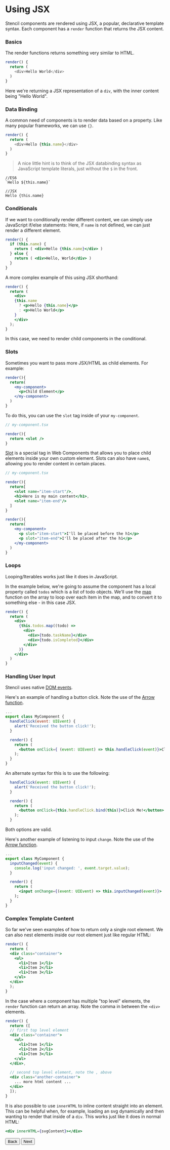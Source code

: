# Using JSX

Stencil components are rendered using JSX, a popular, declarative template syntax. Each component has a `render` function that returns the JSX content.

### Basics

The render functions returns something very similar to HTML.

```typescript
render() {
  return (
    <div>Hello World</div>
  )
}
```

Here we're returning a JSX representation of a `div`, with the inner content being "Hello World".


### Data Binding

A common need of components is to render data based on a property.
Like many popular frameworks, we can use `{}`.

```typescript
render() {
  return (
    <div>Hello {this.name}</div>
  )
}
```

> A nice little hint is to think of the JSX databinding syntax as JavaScript template literals, just without the `$` in the front.

```
//ES6
`Hello ${this.name}`

//JSX
Hello {this.name}
```


### Conditionals

If we want to conditionally render different content, we can simply use JavaScript if/else statements:
Here, if `name` is not defined, we can just render a different element.

```jsx
render() {
  if (this.name) {
    return ( <div>Hello {this.name}</div> )
  } else {
    return ( <div>Hello, World</div> )
  }
}
```

A more complex example of this using JSX shorthand:

```jsx
render() {
  return (
    <div>
    {this.name
      ? <p>Hello {this.name}</p>
      : <p>Hello World</p>
    }
    </div>
  );
}
```
In this case, we need to render child components in the conditional.


### Slots

Sometimes you want to pass more JSX/HTML as child elements. For example:

```jsx
render(){
  return(
    <my-component>
      <p>Child Element</p>
    </my-component>
  )
}
```

To do this, you can use the `slot` tag inside of your `my-component`.

```jsx
// my-component.tsx

render(){
  return <slot />
}

```

[Slot](https://developer.mozilla.org/en-US/docs/Web/HTML/Element/slot) is a special tag in Web Components that allows you to place child elements inside your own custom element.
Slots can also have `name`s, allowing you to render content in certain places.

```jsx
// my-component.tsx

render(){
  return[
    <slot name="item-start"/>,
    <h1>Here is my main content</h1>,
    <slot name="item-end"/>
  ]
}
```

```jsx
render(){
  return(
    <my-component>
      <p slot="item-start">I'll be placed before the h1</p>
      <p slot="item-end">I'll be placed after the h1</p>
    </my-component>
  )
}
```

### Loops

Looping/Iterables works just like it does in JavaScript.

In the example below, we're going to assume the component has a local property called `todos` which is a list of todo objects. We'll use the [map](https://developer.mozilla.org/en-US/docs/Web/JavaScript/Reference/Global_Objects/Array/map) function on the array to loop over each item in the map, and to convert it to something else - in this case JSX.

```jsx
render() {
  return (
    <div>
      {this.todos.map((todo) => 
        <div>
          <div>{todo.taskName}</div>
          <div>{todo.isCompleted}</div>
        </div>
      )}
    </div>
  )
}
```


### Handling User Input

Stencil uses native [DOM events](https://developer.mozilla.org/en-US/docs/Web/Events).

Here's an example of handling a button click. Note the use of the [Arrow function](https://developer.mozilla.org/en-US/docs/Web/JavaScript/Reference/Functions/Arrow_functions).

```jsx
...
export class MyComponent {
  handleClick(event: UIEvent) {
    alert('Received the button click!');
  }

  render() {
    return (
      <button onClick={ (event: UIEvent) => this.handleClick(event)}>Click Me!</button>
    );
  }
}
```

An alternate syntax for this is to use the following:

```jsx
  handleClick(event: UIEvent) {
    alert('Received the button click!');
  }

  render() {
    return (
      <button onClick={this.handleClick.bind(this)}>Click Me!</button>
    );
  }
```

Both options are valid.



Here's another example of listening to input `change`. Note the use of the [Arrow function](https://developer.mozilla.org/en-US/docs/Web/JavaScript/Reference/Functions/Arrow_functions).

```jsx
...
export class MyComponent {
  inputChanged(event) {
    console.log('input changed: ', event.target.value);
  }

  render() {
    return (
      <input onChange={(event: UIEvent) => this.inputChanged(event)}>
    );
  }
}
```


### Complex Template Content

So far we've seen examples of how to return only a single root element. We can also nest elements inside our root element just like regular HTML:

```jsx
render() {
  return (
  <div class="container">
    <ul>
      <li>Item 1</li>
      <li>Item 2</li>
      <li>Item 3</li>
    </ul>
  </div>
  );
}
```

In the case where a component has multiple "top level" elements, the `render` function can return an array.
Note the comma in between the `<div>` elements.

```jsx
render() {
  return ([
  // first top level element
  <div class="container">
    <ul>
      <li>Item 1</li>
      <li>Item 2</li>
      <li>Item 3</li>
    </ul>
  </div>,

  // second top level element, note the , above
  <div class="another-container">
    ... more html content ...
  </div>
  ]);
}
```

It is also possible to use `innerHTML` to inline content straight into an element. This can be helpful when, for example, loading an svg dynamically and then wanting to render that inside of a `div`. This works just like it does in normal HTML:

```jsx
<div innerHTML={svgContent}></div>
```

<stencil-route-link url="/docs/my-first-component" router="#router" custom="true">
  <button class="backButton">
    Back
  </button>
</stencil-route-link>

<stencil-route-link url="/docs/decorators" custom="true">
  <button class="nextButton">
    Next
  </button>
</stencil-route-link>
